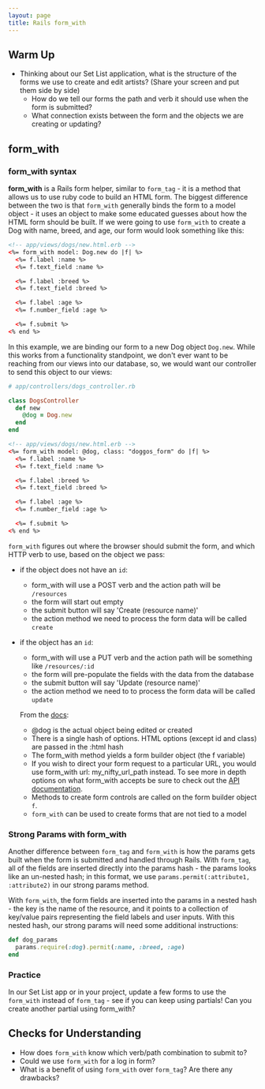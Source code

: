 ```yaml
---
layout: page
title: Rails form_with
---
```


## Warm Up

- Thinking about our Set List application, what is the structure of the forms we use to create and edit artists? (Share your screen and put them side by side)
    - How do we tell our forms the path and verb it should use when the form is submitted?
    - What connection exists between the form and the objects we are creating or updating?

## form_with

### form_with syntax

**form_with** is a Rails form helper, similar to `form_tag` - it is a method that allows us to use ruby code to build an HTML form.  The biggest difference between the two is that `form_with` generally binds the form to a model object - it uses an object to make some educated guesses about how the HTML form should be built.  If we were going to use `form_with` to create a Dog with name, breed, and age, our form would look something like this:

```html
<!-- app/views/dogs/new.html.erb -->
<%= form_with model: Dog.new do |f| %>
  <%= f.label :name %>
  <%= f.text_field :name %>

  <%= f.label :breed %>
  <%= f.text_field :breed %>

  <%= f.label :age %>
  <%= f.number_field :age %>

  <%= f.submit %>
<% end %>
```

In this example, we are binding our form to a new Dog object `Dog.new`.  While this works from a functionality standpoint, we don't ever want to be reaching from our views into our database, so, we would want our controller to send this object to our views:

```ruby
# app/controllers/dogs_controller.rb

class DogsController
  def new
    @dog = Dog.new
  end
end
```

```html
<!-- app/views/dogs/new.html.erb -->
<%= form_with model: @dog, class: "doggos_form" do |f| %>
  <%= f.label :name %>
  <%= f.text_field :name %>

  <%= f.label :breed %>
  <%= f.text_field :breed %>

  <%= f.label :age %>
  <%= f.number_field :age %>

  <%= f.submit %>
<% end %>
```

`form_with` figures out where the browser should submit the form, and which HTTP verb to use, based on the object we pass:

* if the object does not have an `id`:
  * form_with will use a POST verb and the action path will be `/resources`
  * the form will start out empty
  * the submit button will say 'Create (resource name)'
  * the action method we need to process the form data will be called `create`
* if the object has an `id`:
  * form_with will use a PUT verb and the action path will be something like `/resources/:id`
  * the form will pre-populate the fields with the data from the database
  * the submit button will say 'Update (resource name)'
  * the action method we need to to process the form data will be called `update`

  From the [docs](https://guides.rubyonrails.org/form_helpers.html):
  * @dog is the actual object being edited or created
  * There is a single hash of options. HTML options (except id and class) are passed in the :html hash
  * The form_with method yields a form builder object (the f variable)
  * If you wish to direct your form request to a particular URL, you would use form_with url: my_nifty_url_path instead. To see more in depth options on what form_with accepts be sure to check out the [API documentation](https://api.rubyonrails.org/v6.0.3.4/classes/ActionView/Helpers/FormHelper.html#method-i-form_with).
  * Methods to create form controls are called on the form builder object `f`.
  * `form_with` can be used to create forms that are not tied to a model

### Strong Params with form_with

Another difference between `form_tag` and `form_with` is how the params gets built when the form is submitted and handled through Rails. With `form_tag`,  all of the fields are inserted directly into the params hash - the params looks like an un-nested hash; in this format, we use `params.permit(:attribute1, :attribute2)` in our strong params method.  

With `form_with`, the form fields are inserted into the params in a nested hash - the key is the name of the resource, and it points to a collection of key/value pairs representing the field labels and user inputs.  With this nested hash, our strong params will need some additional instructions:

```ruby
def dog_params
  params.require(:dog).permit(:name, :breed, :age)
end
```

### Practice

In our Set List app or in your project, update a few forms to use the `form_with` instead of `form_tag` - see if you can keep using partials! Can you create another partial using form_with?

## Checks for Understanding

* How does `form_with` know which verb/path combination to submit to?
* Could we use `form_with` for a log in form?
* What is a benefit of using `form_with` over `form_tag`? Are there any drawbacks?

